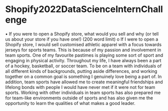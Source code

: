 # Shopify2022DataScienceInternChallenge

•	If you were to open a Shopify store, what would you sell and why (or tell us about your store if you have one!) (200 word limit)
o	If I were to open a Shopify store, I would sell customised athletic apparel with a focus towards jerseys for sports teams. This is because of my passion and involvement in team sports. One of my favourite pastimes is playing some sort of sport and engaging in physical activity. Throughout my life, I have always been a part of a hockey, basketball, or soccer team. To be on a team with individuals of all different kinds of backgrounds, putting aside differences, and working together on a common goal is something I genuinely love being a part of. In addition, team sports have allowed me to create meaningful friendships and lifelong bonds with people I would have never met if it were not for team sports. Working with other individuals in team sports has also prepared me for team-like environments outside of sports and has also given me the opportunity to learn the qualities of what makes a good leader. 
